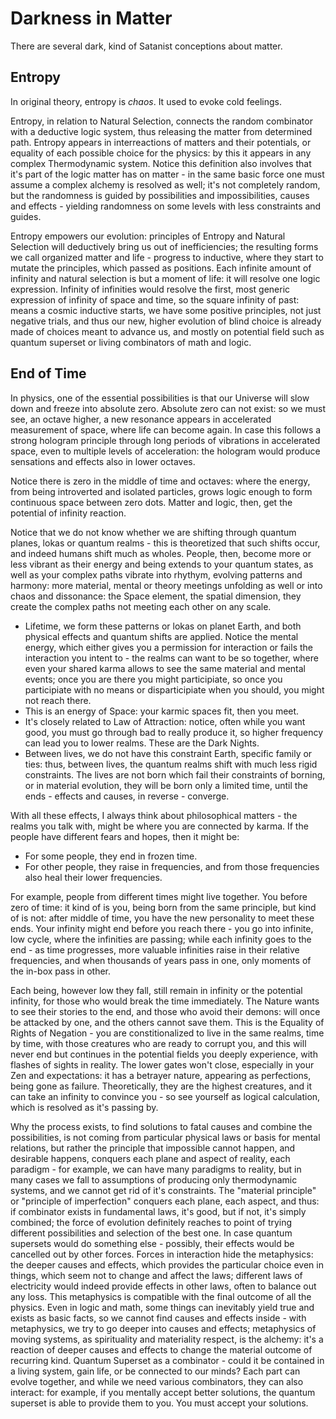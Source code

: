 # Darkness in Matter

There are several dark, kind of Satanist conceptions about matter.

## Entropy

In original theory, entropy is *chaos*. It used to evoke cold feelings.

Entropy, in relation to Natural Selection, connects the random combinator with a deductive logic system, thus releasing the matter from determined path. Entropy appears in interreactions of matters and their potentials, or equality of each possible choice for the physics: by this it appears in any complex Thermodynamic system. Notice this definition also involves that it's part of the logic matter has on matter - in the same basic force one must assume a complex alchemy is resolved as well; it's not completely random, but the randomness is guided by possibilities and impossibilities, causes and effects - yielding randomness on some levels with less constraints and guides.

Entropy empowers our evolution: principles of Entropy and Natural Selection will deductively bring us out of inefficiencies; the resulting forms we call organized matter and life - progress to inductive, where they start to mutate the principles, which passed as positions. Each infinite amount of infinity and natural selection is but a moment of life: it will resolve one logic expression. Infinity of infinities would resolve the first, most generic expression of infinity of space and time, so the square infinity of past: means a cosmic inductive starts, we have some positive principles, not just negative trials, and thus our new, higher evolution of blind choice is already made of choices meant to advance us, and mostly on potential field such as quantum superset or living combinators of math and logic.

## End of Time

In physics, one of the essential possibilities is that our Universe will slow down and freeze into absolute zero. Absolute zero can not exist: so we must see, an octave higher, a new resonance appears in accelerated measurement of space, where life can become again. In case this follows a strong hologram principle through long periods of vibrations in accelerated space, even to multiple levels of acceleration: the hologram would produce sensations and effects also in lower octaves.

Notice there is zero in the middle of time and octaves: where the energy, from being introverted and isolated particles, grows logic enough to form continuous space between zero dots. Matter and logic, then, get the potential of infinity reaction.

Notice that we do not know whether we are shifting through quantum planes, lokas or quantum realms - this is theoretized that such shifts occur, and indeed humans shift much as wholes. People, then, become more or less vibrant as their energy and being extends to your quantum states, as well as your complex paths vibrate into rhythym, evolving patterns and harmony: more material, mental or theory meetings unfolding as well or into chaos and dissonance: the Space element, the spatial dimension, they create the complex paths not meeting each other on any scale.
- Lifetime, we form these patterns or lokas on planet Earth, and both physical effects and quantum shifts are applied. Notice the mental energy, which either gives you a permission for interaction or fails the interaction you intent to - the realms can want to be so together, where even your shared karma allows to see the same material and mental events; once you are there you might participiate, so once you participiate with no means or disparticipiate when you should, you might not reach there.
 - This is an energy of Space: your karmic spaces fit, then you meet.
 - It's closely related to Law of Attraction: notice, often while you want good, you must go through bad to really produce it, so higher frequency can lead you to lower realms. These are the Dark Nights.
- Between lives, we do not have this constraint Earth, specific family or ties: thus, between lives, the quantum realms shift with much less rigid constraints. The lives are not born which fail their constraints of borning, or in material evolution, they will be born only a limited time, until the ends - effects and causes, in reverse - converge.

With all these effects, I always think about philosophical matters - the realms you talk with, might be where you are connected by karma. If the people have different fears and hopes, then it might be:
- For some people, they end in frozen time.
- For other people, they raise in frequencies, and from those frequencies also heal their lower frequencies.

For example, people from different times might live together. You before zero of time: it kind of is you, being born from the same principle, but kind of is not: after middle of time, you have the new personality to meet these ends. Your infinity might end before you reach there - you go into infinite, low cycle, where the infinities are passing; while each infinity goes to the end - as time progresses, more valuable infinities raise in their relative frequencies, and when thousands of years pass in one, only moments of the in-box pass in other.

Each being, however low they fall, still remain in infinity or the potential infinity, for those who would break the time immediately. The Nature wants to see their stories to the end, and those who avoid their demons: will once be attacked by one, and the others cannot save them. This is the Equality of Rights of Negation - you are constitionalized to live in the same realms, time by time, with those creatures who are ready to corrupt you, and this will never end but continues in the potential fields you deeply experience, with flashes of sights in reality. The lower gates won't close, especially in your Zen and expectations: it has a betrayer nature, appearing as perfections, being gone as failure. Theoretically, they are the highest creatures, and it can take an infinity to convince you - so see yourself as logical calculation, which is resolved as it's passing by.

Why the process exists, to find solutions to fatal causes and combine the possibilities, is not coming from particular physical laws or basis for mental relations, but rather the principle that impossible cannot happen, and desirable happens, conquers each plane and aspect of reality, each paradigm - for example, we can have many paradigms to reality, but in many cases we fall to assumptions of producing only thermodynamic systems, and we cannot get rid of it's constraints. The "material principle" or "principle of imperfection" conquers each plane, each aspect, and thus: if combinator exists in fundamental laws, it's good, but if not, it's simply combined; the force of evolution definitely reaches to point of trying different possibilities and selection of the best one. In case quantum supersets would do something else - possibly, their effects would be cancelled out by other forces. Forces in interaction hide the metaphysics: the deeper causes and effects, which provides the particular choice even in things, which seem not to change and affect the laws; different laws of electricity would indeed provide effects in other laws, often to balance out any loss. This metaphysics is compatible with the final outcome of all the physics. Even in logic and math, some things can inevitably yield true and exists as basic facts, so we cannot find causes and effects inside - with metaphysics, we try to go deeper into causes and effects; metaphysics of moving systems, as spirituality and materiality respect, is the alchemy: it's a reaction of deeper causes and effects to change the material outcome of recurring kind. Quantum Superset as a combinator - could it be contained in a living system, gain life, or be connected to our minds? Each part can evolve together, and while we need various combinators, they can also interact: for example, if you mentally accept better solutions, the quantum superset is able to provide them to you. You must accept your solutions.
